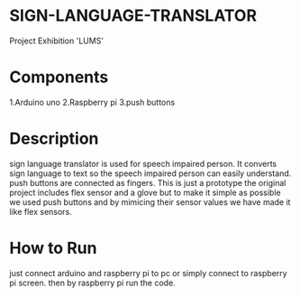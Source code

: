 # SIGN-LANGUAGE-TRANSLATOR
Project Exhibition 'LUMS'  
# Components 
1.Arduino uno
2.Raspberry pi
3.push buttons
# Description
sign language translator is used for speech impaired person. It converts sign language to text so the speech impaired person can easily understand. push buttons are connected as fingers. This is just a prototype the original project includes flex sensor and a glove but 
to make it simple as possible we used push buttons and by mimicing their sensor values we have made it like flex sensors. 
# How to Run
just connect arduino and raspberry pi to pc or simply connect to raspberry pi screen. then by raspberry pi run the code.
